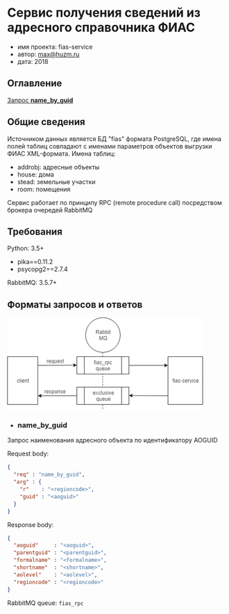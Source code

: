 # Сервис получения сведений из адресного справочника ФИАС
- имя проекта: fias-service
- автор: max@huzm.ru
- дата: 2018

## Оглавление
[Запрос **name_by_guid**](#name_by_guid)


## Общие сведения
Источником данных является БД "fias" формата PostgreSQL, где имена полей таблиц совпадают с именами параметров объектов выгрузки ФИАС XML-формата.
Имена таблиц:
- addrobj: адресные объекты
- house: дома
- stead: земельные участки
- room: помещения

Сервиc работает по принципу RPC (remote procedure call) посредством брокера очередей RabbitMQ

## Требования
Python: 3.5+
- pika==0.11.2
- psycopg2==2.7.4

RabbitMQ: 3.5.7+

## Форматы запросов и ответов

![the diagram](https://github.com/harinag/sass/blob/stable/Fias-Service.png)
<a name="name_by_guid" />
- ### name_by_guid
Запрос наименования адресного объекта по идентификатору AOGUID

Request body: 
```json
{ 
  "req" : "name_by_guid", 
  "arg" : { 
    "r"    : "<regioncode>",
    "guid" : "<aoguid>" 
  }
}
```
Response body:
```json
{ 
  "aoguid"     : "<aoguid>",
  "parentguid" : "<parentguid>",
  "formalname" : "<formalname>",
  "shortname"  : "<shortname>",
  "aolevel"    : "<aolevel>",
  "regioncode" : "<regioncode>"
}
```
RabbitMQ queue: ```fias_rpc```

